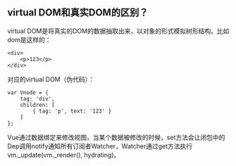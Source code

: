 ## virtual DOM和真实DOM的区别？
virtual DOM是将真实的DOM的数据抽取出来，以对象的形式模拟树形结构。比如dom是这样的：

	<div>
	    <p>123</p>
	</div>

对应的virtual DOM（伪代码）：

	var Vnode = {
	    tag: 'div',
	    children: [
	        { tag: 'p', text: '123' }
	    ]
	};


Vue通过数据绑定来修改视图，当某个数据被修改的时候，set方法会让闭包中的Dep调用notify通知所有订阅者Watcher，Watcher通过get方法执行vm._update(vm._render(), hydrating)。